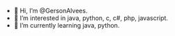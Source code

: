 - 👋 Hi, I’m @GersonAlvees.
- 👀 I’m interested in java, python, c, c#, php, javascript.
- 🌱 I’m currently learning java, python.

<!---
GersonAlvees/GersonAlvees is a ✨ special ✨ repository because its `README.md` (this file) appears on your GitHub profile.
You can click the Preview link to take a look at your changes.
--->
